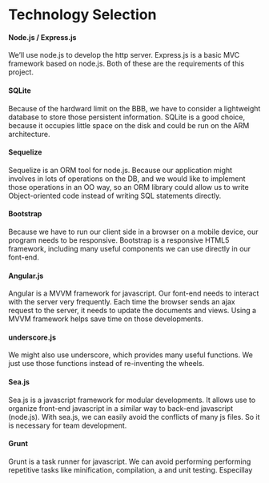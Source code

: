 # Technology Selection #

#### Node.js / Express.js ####
We’ll use node.js to develop the http server. Express.js is a basic MVC framework based on node.js. Both of these are the requirements of this project.

#### SQLite ####
Because of the hardward limit on the BBB, we have to consider a lightweight database to store those persistent information. SQLite is a good choice, because it occupies little space on the disk and could be run on the ARM architecture.

#### Sequelize ####
Sequelize is an ORM tool for node.js. Because our application might involves in lots of operations on the DB, and we would like to implement those operations in an OO way, so an ORM library could allow us to write Object-oriented code instead of writing SQL statements directly.

#### Bootstrap ####
Because we have to run our client side in a browser on a mobile device, our program needs to be responsive. Bootstrap is a responsive HTML5 framework, including many useful components we can use directly in our font-end.

#### Angular.js ####
Angular is a MVVM framework for javascript. Our font-end needs to interact with the server very frequently. Each time the browser sends an ajax request to the server, it needs to update the documents and views. Using a MVVM framework helps save time on those developments.

#### underscore.js ####
We might also use underscore, which provides many useful functions. We just use those functions instead of re-inventing the wheels.
 
#### Sea.js ####
Sea.js is a javascript framework for modular developments. It allows use to organize front-end javascript in a similar way to back-end javascript (node.js). With sea.js, we can easily avoid the conflicts of many js files. So it is necessary for team development.  

#### Grunt ####
Grunt is a task runner for javascript. We can avoid performing  performing repetitive tasks like minification, compilation, a and unit testing. Especillay 

